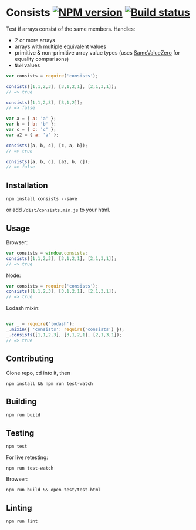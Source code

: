 # Consists [![NPM version][npm-image]][npm-url] [![Build status][travis-image]][travis-url]

Test if arrays consist of the same members. Handles:
 - 2 or more arrays
 - arrays with multiple equivalent values
 - primitive & non-primitive array value types (uses [SameValueZero](http://ecma-international.org/ecma-262/6.0/#sec-samevaluezero) for equality comparisons)
 - `NaN` values

```javascript
var consists = require('consists');

consists([1,1,2,3], [3,1,2,1], [2,1,3,1]);
// => true

consists([1,1,2,3], [3,1,2]);
// => false

var a = { a: 'a' };
var b = { b: 'b' };
var c = { c: 'c' };
var a2 = { a: 'a' };

consists([a, b, c], [c, a, b]);
// => true

consists([a, b, c], [a2, b, c]);
// => false
```

## Installation

```
npm install consists --save
```
or add `/dist/consists.min.js` to your html.

## Usage

Browser:

```javascript
var consists = window.consists;
consists([1,1,2,3], [3,1,2,1], [2,1,3,1]);
// => true
```

Node:

```javascript
var consists = require('consists');
consists([1,1,2,3], [3,1,2,1], [2,1,3,1]);
// => true
```

Lodash mixin:

```javascript

var _ = require('lodash');
_.mixin({ 'consists': require('consists') });
_.consists([1,1,2,3], [3,1,2,1], [2,1,3,1]);
// => true
```

## Contributing

Clone repo, cd into it, then
```
npm install && npm run test-watch
```

## Building

```
npm run build
```

## Testing

```
npm test
```
For live retesting:
```
npm run test-watch
```
Browser:
```
npm run build && open test/test.html
```

## Linting

```
npm run lint
```

[npm-image]: https://badge.fury.io/js/consists.svg
[npm-url]: https://npmjs.org/package/consists
[travis-image]: https://travis-ci.org/jshanson7/consists.svg
[travis-url]: https://travis-ci.org/jshanson7/consists